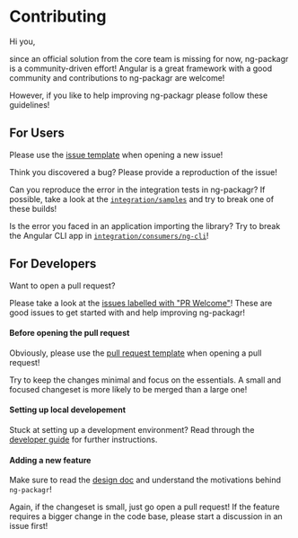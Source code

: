 Contributing
============

Hi you,

since an official solution from the core team is missing for now,
ng-packagr is a community-driven effort!
Angular is a great framework with a good community and
contributions to ng-packagr are welcome!

However, if you like to help improving ng-packagr please follow these guidelines!


## For Users

Please use the [issue template](./.github/ISSUE_TEMPLATE.md) when opening a new issue!

Think you discovered a bug?
Please provide a reproduction of the issue!

Can you reproduce the error in the integration tests in ng-packagr?
If possible, take a look at the [`integration/samples`](./integration/samples) and try to break one of these builds!

Is the error you faced in an application importing the library?
Try to break the Angular CLI app in [`integration/consumers/ng-cli`](./integration/consumers/ng-cli)!


## For Developers

Want to open a pull request?

Please take a look at the [issues labelled with "PR Welcome"](https://github.com/dherges/ng-packagr/labels/community%3A%20PR%20welcome)!
These are good issues to get started with and help improving ng-packagr!

#### Before opening the pull request

Obviously, please use the [pull request template](./.github/PULL_REQUEST_TEMPLATE.md) when opening a pull request!

Try to keep the changes minimal and focus on the essentials.
A small and focused changeset is more likely to be merged than a large one!

#### Setting up local developement

Stuck at setting up a development environment?
Read through the [developer guide](./docs/DEVELOP.md) for further instructions.

#### Adding a new feature

Make sure to read the [design doc](./docs/DESIGN.md) and understand the motivations behind `ng-packagr`!

Again, if the changeset is small, just go open a pull request!
If the feature requires a bigger change in the code base, please start a discussion in an issue first!

